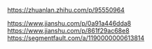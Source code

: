 https://zhuanlan.zhihu.com/p/95550964



https://www.jianshu.com/p/0a91a446dda8
https://www.jianshu.com/p/861f29ac68e8
https://segmentfault.com/a/1190000000613814